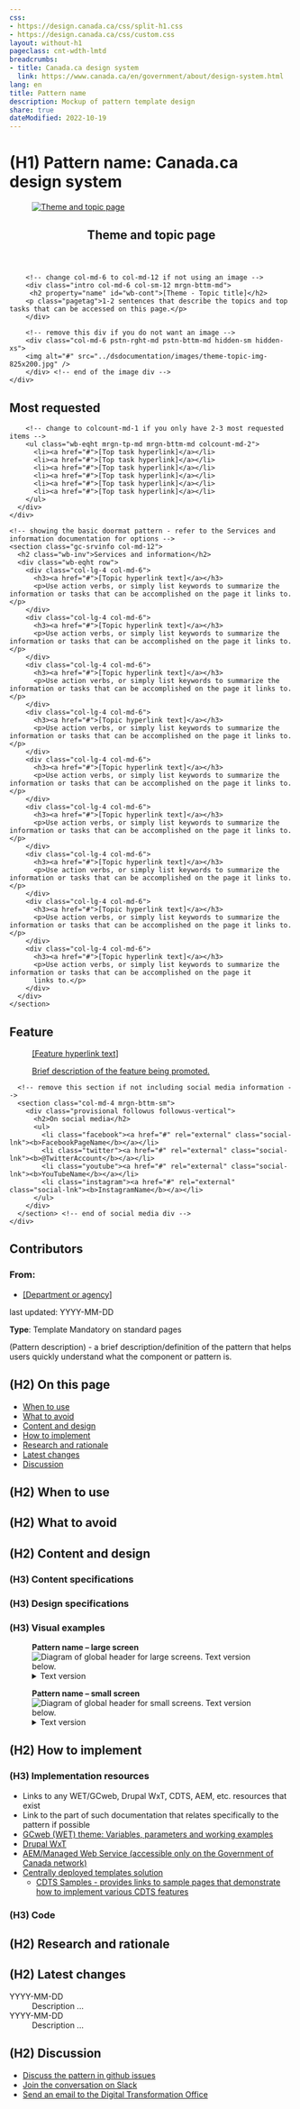 ```yaml
---
css:
- https://design.canada.ca/css/split-h1.css
- https://design.canada.ca/css/custom.css
layout: without-h1
pageclass: cnt-wdth-lmtd
breadcrumbs:
- title: Canada.ca design system
  link: https://www.canada.ca/en/government/about/design-system.html
lang: en
title: Pattern name
description: Mockup of pattern template design 
share: true
dateModified: 2022-10-19
---
```

<h1 property="name" id="wb-cont" dir="ltr"> <span class="stacked"><span>(H1) Pattern name</span>: <span>Canada.ca design system</span></span></h1>

  

<div class="col-md-2 pull-right">
    	<a class="wb-lbx" title="Theme and topic page" href="#inline_content"><div class="pattern-demo mrgn-tp-lg">
  <figure class="mrgn-bttm-sm"><img src="../dsdocumentation/images/theme-topic-img-cropped.jpg" class="img-responsive" alt="Theme and topic page" /></figure>
</a></div>
		<section id="inline_content" class="mfp-hide modal-content overlay-def">
			<header class="modal-header">
				<h2 class="modal-title">Theme and topic page</h2>
			</header>
			<div class="modal-body">
				<div class="provisional profile">
  <div class="container">
    <div class="row">

        <!-- change col-md-6 to col-md-12 if not using an image -->
        <div class="intro col-md-6 col-sm-12 mrgn-bttm-md">
         <h2 property="name" id="wb-cont">[Theme - Topic title]</h2>
        <p class="pagetag">1-2 sentences that describe the topics and top tasks that can be accessed on this page.</p>
        </div>

        <!-- remove this div if you do not want an image -->
        <div class="col-md-6 pstn-rght-md pstn-bttm-md hidden-sm hidden-xs">
        <img alt="#" src="../dsdocumentation/images/theme-topic-img-825x200.jpg" />
        </div> <!-- end of the image div -->
    </div>
  </div>
		</div>		

<!-- remove 'mrgn-tp-0' class if you are not using an image -->
<section class="provisional most-requested-bullets well well-sm brdr-0 mrgn-tp-0" >
  <div class="container">
    <div class="row">
      <div class="pddng-r-0 col-md-2">
        <h2 class="mrgn-tp-md">Most requested</h2>
      </div>
      <div class="col-md-10">

        <!-- change to colcount-md-1 if you only have 2-3 most requested items -->
        <ul class="wb-eqht mrgn-tp-md mrgn-bttm-md colcount-md-2">
          <li><a href="#">[Top task hyperlink]</a></li>
          <li><a href="#">[Top task hyperlink]</a></li>
          <li><a href="#">[Top task hyperlink]</a></li>
          <li><a href="#">[Top task hyperlink]</a></li>
          <li><a href="#">[Top task hyperlink]</a></li>
          <li><a href="#">[Top task hyperlink]</a></li>
        </ul>
      </div>
    </div>
  </div>
</section>
<div class="container">
  <div class="row">

    <!-- showing the basic doormat pattern - refer to the Services and information documentation for options -->
    <section class="gc-srvinfo col-md-12">
      <h2 class="wb-inv">Services and information</h2>
      <div class="wb-eqht row">
        <div class="col-lg-4 col-md-6">
          <h3><a href="#">[Topic hyperlink text]</a></h3>
          <p>Use action verbs, or simply list keywords to summarize the information or tasks that can be accomplished on the page it links to.</p>
        </div>
        <div class="col-lg-4 col-md-6">
          <h3><a href="#">[Topic hyperlink text]</a></h3>
          <p>Use action verbs, or simply list keywords to summarize the information or tasks that can be accomplished on the page it links to.</p>
        </div>
        <div class="col-lg-4 col-md-6">
          <h3><a href="#">[Topic hyperlink text]</a></h3>
          <p>Use action verbs, or simply list keywords to summarize the information or tasks that can be accomplished on the page it links to.</p>
        </div>
        <div class="col-lg-4 col-md-6">
          <h3><a href="#">[Topic hyperlink text]</a></h3>
          <p>Use action verbs, or simply list keywords to summarize the information or tasks that can be accomplished on the page it links to.</p>
        </div>
        <div class="col-lg-4 col-md-6">
          <h3><a href="#">[Topic hyperlink text]</a></h3>
          <p>Use action verbs, or simply list keywords to summarize the information or tasks that can be accomplished on the page it links to.</p>
        </div>
        <div class="col-lg-4 col-md-6">
          <h3><a href="#">[Topic hyperlink text]</a></h3>
          <p>Use action verbs, or simply list keywords to summarize the information or tasks that can be accomplished on the page it links to.</p>
        </div>
        <div class="col-lg-4 col-md-6">
          <h3><a href="#">[Topic hyperlink text]</a></h3>
          <p>Use action verbs, or simply list keywords to summarize the information or tasks that can be accomplished on the page it links to.</p>
        </div>
        <div class="col-lg-4 col-md-6">
          <h3><a href="#">[Topic hyperlink text]</a></h3>
          <p>Use action verbs, or simply list keywords to summarize the information or tasks that can be accomplished on the page it links to.</p>
        </div>
        <div class="col-lg-4 col-md-6">
          <h3><a href="#">[Topic hyperlink text]</a></h3>
          <p>Use action verbs, or simply list keywords to summarize the information or tasks that can be accomplished on the page it
          links to.</p>
        </div>
      </div>
    </section>
  </div>
</div>

<!-- optional section: One feature and social media - design is flexible -->
<div class="provisional gc-prtts mrgn-tp-md">
  <div class="container">
    <div class="row">
	  <section class="provisional single-feature col-md-8 mrgn-bttm-md mrgn-tp-lg">
		<h2 class="wb-inv">Feature</h2>
        <a href="#">
          <figure class="row">
            <figcaption class="pull-right col-md-6 col-xs-12">[Feature hyperlink text]</figcaption>
            <div class="pull-left col-md-6 col-xs-12">
              <img src="../dsdocumentation/images/feature-img-360x203.jpg" alt="" class="img-responsive thumbnail mrgn-bttm-sm">
            </div>
            <div class="pull-right col-md-6 col-xs-12">
              <p>Brief description of the feature being promoted.</p>
            </div>
          </figure>
        </a>
      </section>

      <!-- remove this section if not including social media information -->
      <section class="col-md-4 mrgn-bttm-sm">
        <div class="provisional followus followus-vertical">
          <h2>On social media</h2>
          <ul>
            <li class="facebook"><a href="#" rel="external" class="social-lnk"><b>FacebookPageName</b></a></li>
            <li class="twitter"><a href="#" rel="external" class="social-lnk"><b>@TwitterAccount</b></a></li>
            <li class="youtube"><a href="#" rel="external" class="social-lnk"><b>YouTubeName</b></a></li>
            <li class="instagram"><a href="#" rel="external" class="social-lnk"><b>InstagramName</b></a></li>
          </ul>
        </div>
      </section> <!-- end of social media div -->
    </div>
  </div>
</div>

<!-- optional section: Contributors-->
<div class="container">
  <div class="row">
    <h2 class="wb-inv">Contributors</h2>
    <div class="row">
      <section class="col-md-12">
        <div class="col-md-1">
          <h3 class="provisional from">From:</h3>
        </div>
        <div class="provisional contributors col-md-11">
          <ul>
            <li><a href="">[Department or agency]</a></li>
          </ul>
        </div>
      </section>
    </div>
  </div>
</div>
			</div>
		</section>
  
  </div>
<p class="small">last updated: YYYY-MM-DD</p>  
<p><strong>Type</strong>: Template <span class="label label-danger">Mandatory on standard pages</span></p>
<p>(Pattern description) - a brief description/definition of the pattern that helps users quickly understand what the component or pattern is.</p>  
<!--<div class="clearfix"></div>-->
<h2>(H2) On this page</h2>
<ul class="mrgn-tp-lg">
  <li><a href="#When_to_use">When to use</a></li>
  <li><a href="#What_to_avoid">What to avoid</a></li>
  <li><a href="#Content_and_design">Content and design</a></li>
  <li><a href="#How_to_implement">How to implement</a></li>
  <li><a href="#Research_and_rationale">Research and rationale</a></li>
  <li><a href="#Latest_changes">Latest changes</a></li>
  <li><a href="#Discussion">Discussion</a></li>
</ul>
<h2 id="When_to_use">(H2) When to use</h2>
<h2 id="What_to_avoid">(H2) What to avoid</h2>
<h2 id="Content_and_design">(H2) Content and design</h2>
<h3>(H3) Content specifications</h3>
<h3>(H3) Design specifications</h3>
<h3>(H3) Visual examples</h3>
<div class="pattern-demo mrgn-tp-lg">
  <figure class="mrgn-bttm-sm">
    <figcaption><strong>Pattern name – large screen</strong></figcaption>
    <img src="../dsdocumentation/images/sign-in-desktop-en.jpg" class="img-responsive" alt="Diagram of global header for large screens. Text version below.">
    <details>
      <summary class="wb-toggle" data-toggle='{"print":"on"}'>Text version</summary>
      <p class="mrgn-tp-lg">The global header has the Government of Canada signature in the top left. Under the signature is the theme and topic menu, and under the menu is the breadcrumb trail. The language toggle link is at the rop right. Under the language toggle is the site search box.</p>
    </details>
  </figure>
</div>
<div class="pattern-demo mrgn-tp-lg">
  <figure class="mrgn-bttm-lg">
    <figcaption><strong>Pattern name – small screen</strong></figcaption>
    <img src="../dsdocumentation/images/sign-in-mobile-en.jpg" class="img-responsive" alt="Diagram of global header for small screens. Text version below.">
    <details>
      <summary class="wb-toggle" data-toggle='{"print":"on"}'>Text version</summary>
      <p class="mrgn-tp-lg">The global header has the Government of Canada signature in the top left. The language toggle link is at the rop right. Under the signature and the language toggle is the site search box. Under the search box is the theme and topic menu. Under the theme and topic menu is the breadcrumb trail.</p>
    </details>
  </figure>
</div>
<h2 id="How_to_implement">(H2) How to implement</h2>
<h3>(H3) Implementation resources</h3>
<ul class="mrgn-tp-lg">
  <li>Links to any WET/GCweb, Drupal WxT, CDTS, AEM, etc. resources that exist</li>
  <li>Link to the part of such documentation that relates specifically to the pattern if possible</li>
  <li><a href="https://wet-boew.github.io/GCWeb/docs/implementing-en.html">GCweb (WET) theme: Variables, parameters and working examples</a></li>
  <li><a href="https://drupalwxt.github.io/en/docs/environment/">Drupal WxT</a></li>
  <li><a href="https://www.gcpedia.gc.ca/wiki/AEM_GC-specific_Documentation_6.5">AEM/Managed Web Service (accessible only on the Government of Canada network)</a></li>
  <li><a href="https://cenw-wscoe.github.io/sgdc-cdts/docs/internet-en.html">Centrally deployed templates solution</a>
    <ul>
      <li><a href="https://cdts.service.canada.ca/app/cls/WET/gcweb/v4_0_45/cdts/samples/">CDTS Samples - provides links to sample pages that demonstrate how to implement various CDTS features</a></li>
    </ul>
  </li>
</ul>
<h3>(H3) Code</h3>
<h2 id="Research_and_rationale">(H2) Research and rationale</h2>
<h2 id="Latest_changes">(H2) Latest changes</h2>
<dl class="dl-horizontal mrgn-tp-lg">
  <dt>
    <time datetime="YYYY-MM-DD" class="link-muted">YYYY-MM-DD</time>
  </dt>
  <dd>Description ...</dd>
  <dt>
    <time datetime="YYYY-MM-DD" class="link-muted">YYYY-MM-DD</time>
  </dt>
  <dd>Description ...</dd>
</dl>
<h2 id="Discussion">(H2) Discussion</h2>
<ul class="mrgn-tp-lg">
  <li><a href="#">Discuss the pattern in github issues</a></li>
  <li><a href="#">Join the conversation on Slack</a></li>
  <li><a href="#">Send an email to the Digital Transformation Office</a> <span class="far fa-envelope"></span></li>
</ul>
